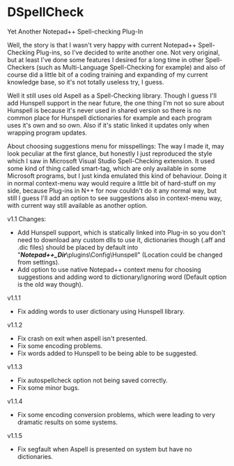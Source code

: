 DSpellCheck
===========

Yet Another Notepad++ Spell-checking Plug-In

Well, the story is that I wasn't very happy with current Notepad++ Spell-Checking Plug-ins, so I've decided to write another one. Not very original, but at least I've done some features I desired for a long time in other Spell-Checkers (such as Multi-Language Spell-Checking for example) and also of course did a little bit of a coding training and expanding of my current knowledge base, so it's not totally useless try, I guess.

Well it still uses old Aspell as a Spell-Checking library. Though I guess I'll add Hunspell support in the near future, the one thing I'm not so sure about Hunspell is because it's never used in shared version so there is no common place for Hunspell dictionaries for example and each program uses it's own and so own. Also if it's static linked it updates only when wrapping program updates.

About choosing suggestions menu for misspellings: The way I made it, may look peculiar at the first glance, but honestly I just reproduced the style which I saw in Microsoft Visual Studio Spell-Checking extension. It used some kind of thing called smart-tag, which are only available in some Microsoft programs, but I just kinda emulated this kind of behaviour. Doing it in normal context-menu way would require a little bit of hard-stuff on my side, because Plug-ins in N++ for now couldn't do it any normal way, but still I guess I'll add an option to see suggestions also in context-menu way, with current way still available as another option.

v1.1 Changes:
* Add Hunspell support, which is statically linked into Plug-in so you don't need to download any custom dlls to use it, dictionaries though (.aff and .dic files) should be placed by default into "***Notepad++_Dir***\plugins\Config\Hunspell\" (Location could be changed from settings).
* Add option to use native Notepad++ context menu for choosing suggestions and adding word to dictionary/ignoring word (Default option is the old way though).

v1.1.1
* Fix adding words to user dictionary using Hunspell library.

v1.1.2
* Fix crash on exit when aspell isn't presented.
* Fix some encoding problems.
* Fix words added to Hunspell to be being able to be suggested.

v1.1.3
* Fix autospellcheck option not being saved correctly.
* Fix some minor bugs.

v1.1.4
* Fix some encoding conversion problems, which were leading to very dramatic results on some systems.

v1.1.5
* Fix segfault when Aspell is presented on system but have no dictionaries.
